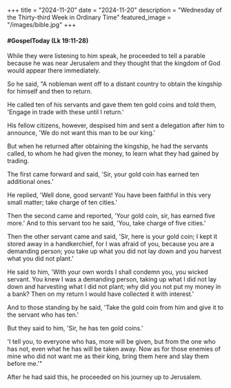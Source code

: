 +++
title = "2024-11-20" 
date = "2024-11-20"
description = "Wednesday of the Thirty-third Week in Ordinary Time"
featured_image = "/images/bible.jpg"
+++

#### #GospelToday (Lk 19:11-28)

While they were listening to him speak, he proceeded to tell a parable because he was near Jerusalem and they thought that the kingdom of God would appear there immediately.

So he said, "A nobleman went off to a distant country to obtain the kingship for himself and then to return.

He called ten of his servants and gave them ten gold coins and told them, 'Engage in trade with these until I return.'

His fellow citizens, however, despised him and sent a delegation after him to announce, 'We do not want this man to be our king.'

But when he returned after obtaining the kingship, he had the servants called, to whom he had given the money, to learn what they had gained by trading.

The first came forward and said, 'Sir, your gold coin has earned ten additional ones.'

He replied, 'Well done, good servant!  You have been faithful in this very small matter; take charge of ten cities.'

Then the second came and reported, 'Your gold coin, sir, has earned five more.'  And to this servant too he said, 'You, take charge of five cities.'

Then the other servant came and said, 'Sir, here is your gold coin; I kept it stored away in a handkerchief, for I was afraid of you, because you are a demanding person; you take up what you did not lay down and you harvest what you did not plant.'

He said to him, 'With your own words I shall condemn you, you wicked servant.  You knew I was a demanding person, taking up what I did not lay down and harvesting what I did not plant; why did you not put my money in a bank?  Then on my return I would have collected it with interest.'

And to those standing by he said, 'Take the gold coin from him and give it to the servant who has ten.'

But they said to him, 'Sir, he has ten gold coins.'

'I tell you, to everyone who has, more will be given, but from the one who has not, even what he has will be taken away.  Now as for those enemies of mine who did not want me as their king, bring them here and slay them before me.'"

After he had said this, he proceeded on his journey up to Jerusalem.
